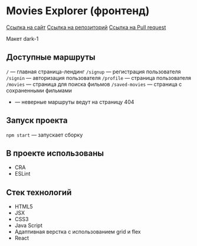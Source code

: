 # Movies Explorer (фронтенд)

[Ссылка на сайт](https://movies-ast.nomoreparties.co)
[Ссылка на репозиторий](https://github.com/ibragim-ast/movies-explorer-frontend)
[Ссылка на Pull request](https://github.com/ibragim-ast/movies-explorer-frontend/pull/2)

Макет dark-1

## Доступные маршруты

`/` — главная страница-лендинг
`/signup` — регистрация пользователя
`/signin` — авторизация пользователя
`/profile` — страница пользователя
`/movies` — страница для поиска фильмов
`/saved-movies` — страница с сохраненными фильмами

- — неверные маршруты ведут на страницу 404

## Запуск проекта

`npm start` — запускает сборку

## В проекте использованы

- CRA
- ESLint

## Стек технологий

- HTML5
- JSX
- CSS3
- Java Script
- Адаптивная верстка с использованием grid и flex
- React
